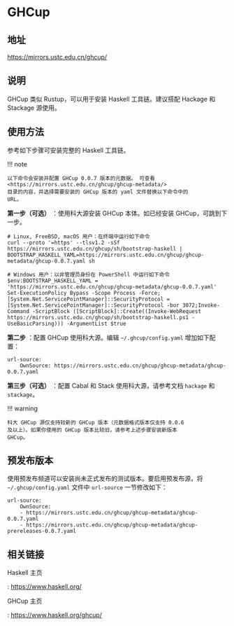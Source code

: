 # GHCup

## 地址

<https://mirrors.ustc.edu.cn/ghcup/>

## 说明

GHCup 类似 Rustup，可以用于安装 Haskell 工具链。建议搭配 Hackage 和
Stackage 源使用。

## 使用方法

参考如下步骤可安装完整的 Haskell 工具链。

!!! note

    以下命令会安装并配置 GHCup 0.0.7 版本的元数据。 可查看
    <https://mirrors.ustc.edu.cn/ghcup/ghcup-metadata/>
    目录的内容，并选择需要安装的 GHCup 版本的 yaml 文件替换以下命令中的
    URL。

**第一步（可选）** ：使用科大源安装 GHCup 本体。如已经安装
GHCup，可跳到下一步。

    # Linux, FreeBSD, macOS 用户：在终端中运行如下命令
    curl --proto '=https' --tlsv1.2 -sSf https://mirrors.ustc.edu.cn/ghcup/sh/bootstrap-haskell | BOOTSTRAP_HASKELL_YAML=https://mirrors.ustc.edu.cn/ghcup/ghcup-metadata/ghcup-0.0.7.yaml sh

    # Windows 用户：以非管理员身份在 PowerShell 中运行如下命令
    $env:BOOTSTRAP_HASKELL_YAML = 'https://mirrors.ustc.edu.cn/ghcup/ghcup-metadata/ghcup-0.0.7.yaml'
    Set-ExecutionPolicy Bypass -Scope Process -Force;[System.Net.ServicePointManager]::SecurityProtocol = [System.Net.ServicePointManager]::SecurityProtocol -bor 3072;Invoke-Command -ScriptBlock ([ScriptBlock]::Create((Invoke-WebRequest https://mirrors.ustc.edu.cn/ghcup/sh/bootstrap-haskell.ps1 -UseBasicParsing))) -ArgumentList $true

**第二步** ：配置 GHCup 使用科大源。编辑 `~/.ghcup/config.yaml`
增加如下配置：

    url-source:
        OwnSource: https://mirrors.ustc.edu.cn/ghcup/ghcup-metadata/ghcup-0.0.7.yaml

**第三步（可选）** ：配置 Cabal 和 Stack 使用科大源，请参考文档
`hackage` 和 `stackage`。

!!! warning

    科大 GHCup 源仅支持较新的 GHCup 版本（元数据格式版本仅支持 0.0.6
    及以上）。如果你使用的 GHCup 版本比较旧，请参考上述步骤安装新版本
    GHCup。

## 预发布版本

使用预发布频道可以安装尚未正式发布的测试版本。要启用预发布源，将
`~/.ghcup/config.yaml` 文件中 `url-source` 一节修改如下：

    url-source:
        OwnSource:
        - https://mirrors.ustc.edu.cn/ghcup/ghcup-metadata/ghcup-0.0.7.yaml
        - https://mirrors.ustc.edu.cn/ghcup/ghcup-metadata/ghcup-prereleases-0.0.7.yaml

## 相关链接

Haskell 主页

:   <https://www.haskell.org/>

GHCup 主页

:   <https://www.haskell.org/ghcup/>
